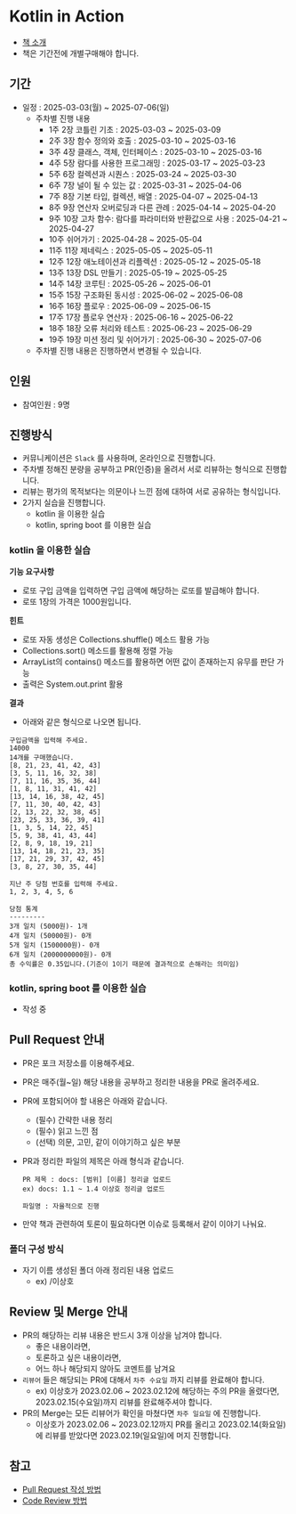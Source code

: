 # Kotlin in Action

- [책 소개](https://www.yes24.com/Product/Goods/142690359)
- 책은 기간전에 개별구매해야 합니다.

## 기간

- 일정 : 2025-03-03(월) ~ 2025-07-06(일)
  - 주차별 진행 내용
    - 1주 2장 코틀린 기초 : 2025-03-03 ~ 2025-03-09
    - 2주 3장 함수 정의와 호출 : 2025-03-10 ~ 2025-03-16
    - 3주 4장 클래스, 객체, 인터페이스 : 2025-03-10 ~ 2025-03-16
    - 4주 5장 람다를 사용한 프로그래밍 : 2025-03-17 ~ 2025-03-23
    - 5주 6장 컬렉션과 시퀀스 : 2025-03-24 ~ 2025-03-30
    - 6주 7장 널이 될 수 있는 값 : 2025-03-31 ~ 2025-04-06
    - 7주 8장 기본 타입, 컬렉션, 배열 : 2025-04-07 ~ 2025-04-13
    - 8주 9장 연산자 오버로딩과 다른 관례 : 2025-04-14 ~ 2025-04-20
    - 9주 10장 고차 함수: 람다를 파라미터와 반환값으로 사용 : 2025-04-21 ~ 2025-04-27
    - 10주 쉬어가기 : 2025-04-28 ~ 2025-05-04
    - 11주 11장 제네릭스 : 2025-05-05 ~ 2025-05-11
    - 12주 12장 애노테이션과 리플렉션 : 2025-05-12 ~ 2025-05-18
    - 13주 13장 DSL 만들기 : 2025-05-19 ~ 2025-05-25
    - 14주 14장 코루틴 : 2025-05-26 ~ 2025-06-01
    - 15주 15장 구조화된 동시성 : 2025-06-02 ~ 2025-06-08
    - 16주 16장 플로우 : 2025-06-09 ~ 2025-06-15
    - 17주 17장 플로우 연산자 : 2025-06-16 ~ 2025-06-22
    - 18주 18장 오류 처리와 테스트 : 2025-06-23 ~ 2025-06-29
    - 19주 19장 미션 정리 및 쉬어가기 : 2025-06-30 ~ 2025-07-06
  - 주차별 진행 내용은 진행하면서 변경될 수 있습니다.

## 인원

- 참여인원 : 9명

## 진행방식

- 커뮤니케이션은 `Slack` 를 사용하며, 온라인으로 진행합니다.
- 주차별 정해진 분량을 공부하고 PR(인증)을 올려서 서로 리뷰하는 형식으로 진행합니다.
- 리뷰는 평가의 목적보다는 의문이나 느낀 점에 대하여 서로 공유하는 형식입니다.
- 2가지 실습을 진행합니다.
  - kotlin 을 이용한 실습
  - kotlin, spring boot 를 이용한 실습

### kotlin 을 이용한 실습

**기능 요구사항** 

- 로또 구입 금액을 입력하면 구입 금액에 해당하는 로또를 발급해야 합니다.
- 로또 1장의 가격은 1000원입니다.

**힌트**

- 로또 자동 생성은 Collections.shuffle() 메소드 활용 가능
- Collections.sort() 메소드를 활용해 정렬 가능
- ArrayList의 contains() 메소드를 활용하면 어떤 값이 존재하는지 유무를 판단 가능
- 출력은 System.out.print 활용

**결과**

- 아래와 같은 형식으로 나오면 됩니다.

```
구입금액을 입력해 주세요.
14000
14개를 구매했습니다.
[8, 21, 23, 41, 42, 43]
[3, 5, 11, 16, 32, 38]
[7, 11, 16, 35, 36, 44]
[1, 8, 11, 31, 41, 42]
[13, 14, 16, 38, 42, 45]
[7, 11, 30, 40, 42, 43]
[2, 13, 22, 32, 38, 45]
[23, 25, 33, 36, 39, 41]
[1, 3, 5, 14, 22, 45]
[5, 9, 38, 41, 43, 44]
[2, 8, 9, 18, 19, 21]
[13, 14, 18, 21, 23, 35]
[17, 21, 29, 37, 42, 45]
[3, 8, 27, 30, 35, 44]

지난 주 당첨 번호를 입력해 주세요.
1, 2, 3, 4, 5, 6

당첨 통계
---------
3개 일치 (5000원)- 1개
4개 일치 (50000원)- 0개
5개 일치 (1500000원)- 0개
6개 일치 (2000000000원)- 0개
총 수익률은 0.35입니다.(기준이 1이기 때문에 결과적으로 손해라는 의미임)
```

### kotlin, spring boot 를 이용한 실습

- 작성 중

## Pull Request 안내

- PR은 포크 저장소를 이용해주세요.
- PR은 매주(월~일) 해당 내용을 공부하고 정리한 내용을 PR로 올려주세요.
- PR에 포함되어야 할 내용은 아래와 같습니다.
  - (필수) 간략한 내용 정리
  - (필수) 읽고 느낀 점
  - (선택) 의문, 고민, 같이 이야기하고 싶은 부분
- PR과 정리한 파일의 제목은 아래 형식과 같습니다.

  ```
  PR 제목 : docs: [범위] [이름] 정리글 업로드
  ex) docs: 1.1 ~ 1.4 이상호 정리글 업로드

  파일명 : 자율적으로 진행
  ```
- 만약 책과 관련하여 토론이 필요하다면 이슈로 등록해서 같이 이야기 나눠요.

### 폴더 구성 방식

- 자기 이름 생성된 폴더 아래 정리된 내용 업로드
  - ex) /이상호

## Review 및 Merge 안내

- PR의 해당하는 리뷰 내용은 반드시 3개 이상을 남겨야 합니다.
  - 좋은 내용이라면, 
  - 토론하고 싶은 내용이라면,
  - 어느 하나 해당되지 않아도 코멘트를 남겨요
- `리뷰어` 들은 해당되는 PR에 대해서 `차주 수요일` 까지 리뷰를 완료해야 합니다.
  - ex) 이상호가 2023.02.06 ~ 2023.02.12에 해당하는 주의 PR을 올렸다면, 2023.02.15(수요일)까지 리뷰를 완료해주셔야 합니다.
- PR의 Merge는 모든 리뷰어가 확인을 마쳤다면 `차주 일요일` 에 진행합니다.
  - 이상호가 2023.02.06 ~ 2023.02.12까지 PR를 올리고 2023.02.14(화요일)에 리뷰를 받았다면 2023.02.19(일요일)에 머지 진행합니다.

## 참고

- [Pull Request 작성 방법](https://github.com/bithumb-study/notification/blob/main/pull-request.md)
- [Code Review 방법](https://github.com/bithumb-study/notification/blob/main/code-review.md)
